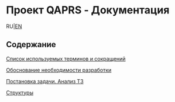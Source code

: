 # Проект QAPRS - Документация #

RU|[EN](http://code.google.com/p/qaprs/wiki/content_en)

## Содержание ##

[Список используемых терминов и сокращений](http://code.google.com/p/qaprs/wiki/terms_ru)

[Обоснование необходимости разработки](http://code.google.com/p/qaprs/wiki/need_ru)

[Постановка задачи. Анализ ТЗ](http://code.google.com/p/qaprs/wiki/tz_ru)

[Структуры](http://code.google.com/p/qaprs/wiki/struct_ru)